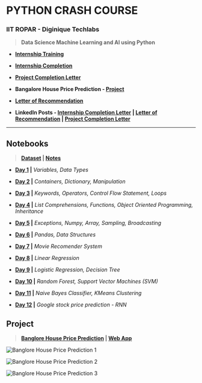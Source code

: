 # PYTHON CRASH COURSE
 
### IIT ROPAR - Diginique Techlabs
 
 >**Data Science Machine Learning and AI using Python**
  
 - **[Internship Training](https://github.com/Amey-Thakur/ACHIEVEMENTS/blob/main/Experience/IIT%20ROPAR%20-%20Diginique%20Techlabs/IIT%20ROPAR%20-%20Diginique%20Techlabs%20-%20Data%20Science%20Machine%20Learning%20and%20AI%20using%20Python%20-%20Training.pdf)**
 
 - **[Internship Completion](https://github.com/Amey-Thakur/ACHIEVEMENTS/blob/main/Experience/IIT%20ROPAR%20-%20Diginique%20Techlabs/IIT%20ROPAR%20-%20Diginique%20Techlabs%20-%20Data%20Science%20Machine%20Learning%20and%20AI%20using%20Python%20-%20Internship%20Completion%20Letter.pdf)** 
 
 - **[Project Completion Letter](https://github.com/Amey-Thakur/ACHIEVEMENTS/blob/main/Experience/IIT%20ROPAR%20-%20Diginique%20Techlabs/IIT%20ROPAR%20-%20Diginique%20Techlabs%20-%20Data%20Science%20Machine%20Learning%20and%20AI%20using%20Python%20-%20Project%20Completion%20Letter.pdf)** 
 
 - **Bangalore House Price Prediction - [Project](https://github.com/Amey-Thakur/BANGALORE-HOUSE-PRICE-PREDICTION)** 
 
 - **[Letter of Recommendation](https://github.com/Amey-Thakur/ACHIEVEMENTS/blob/main/Experience/IIT%20ROPAR%20-%20Diginique%20Techlabs/IIT%20ROPAR%20-%20Diginique%20Techlabs%20-%20Data%20Science%20Machine%20Learning%20and%20AI%20using%20Python%20-%20Letter%20of%20Recommendation.pdf)** 
 
 - **LinkedIn Posts - [Internship Completion Letter](https://www.linkedin.com/posts/amey-thakur_internship-completion-letter-activity-6837748821049655296-bthZ) | [Letter of Recommendation](https://www.linkedin.com/posts/amey-thakur_letter-of-recommendation-activity-6837749171395665920-JSpw) | [Project Completion Letter](https://www.linkedin.com/posts/amey-thakur_project-completion-letter-activity-6837807582900551680-0tUU)**

---

## Notebooks
 >**[Dataset](https://github.com/Amey-Thakur/PYTHON-CRASH-COURSE/tree/main/Dataset) | [Notes](https://github.com/Amey-Thakur/PYTHON-CRASH-COURSE/tree/main/Notes)**

 - **[Day 1](https://github.com/Amey-Thakur/PYTHON-CRASH-COURSE/blob/main/Notebooks/PYTHON_CRASH_COURSE_DAY_1.ipynb) |** _Variables, Data Types_
 
 - **[Day 2](https://github.com/Amey-Thakur/PYTHON-CRASH-COURSE/blob/main/Notebooks/PYTHON_CRASH_COURSE_DAY_2.ipynb) |** _Containers, Dictionary, Manipulation_
 
 - **[Day 3](https://github.com/Amey-Thakur/PYTHON-CRASH-COURSE/blob/main/Notebooks/PYTHON_CRASH_COURSE_DAY_3.ipynb) |** _Keywords, Operators, Control Flow Statement, Loops_ 
 
 - **[Day 4](https://github.com/Amey-Thakur/PYTHON-CRASH-COURSE/blob/main/Notebooks/PYTHON_CRASH_COURSE_DAY_4.ipynb) |** _List Comprehensions, Functions, Object Oriented Programming, Inheritance_
 
 - **[Day 5](https://github.com/Amey-Thakur/PYTHON-CRASH-COURSE/blob/main/Notebooks/PYTHON_CRASH_COURSE_DAY_5.ipynb) |** _Exceptions, Numpy, Array, Sampling, Broadcasting_
 
 - **[Day 6](https://github.com/Amey-Thakur/PYTHON-CRASH-COURSE/blob/main/Notebooks/PYTHON_CRASH_COURSE_DAY_6.ipynb) |** _Pandas, Data Structures_ 
 
 - **[Day 7](https://github.com/Amey-Thakur/PYTHON-CRASH-COURSE/blob/main/Notebooks/PYTHON_CRASH_COURSE_DAY_7.ipynb) |** _Movie Recomender System_
 
 - **[Day 8](https://github.com/Amey-Thakur/PYTHON-CRASH-COURSE/blob/main/Notebooks/PYTHON_CRASH_COURSE_DAY_8.ipynb) |** _Linear Regression_
 
 - **[Day 9](https://github.com/Amey-Thakur/PYTHON-CRASH-COURSE/blob/main/Notebooks/PYTHON_CRASH_COURSE_DAY_9.ipynb) |** _Logistic Regression, Decision Tree_
 
 - **[Day 10](https://github.com/Amey-Thakur/PYTHON-CRASH-COURSE/blob/main/Notebooks/PYTHON_CRASH_COURSE_DAY_10.ipynb) |** _Random Forest, Support Vector Machines (SVM)_
 
 - **[Day 11](https://github.com/Amey-Thakur/PYTHON-CRASH-COURSE/blob/main/Notebooks/PYTHON_CRASH_COURSE_DAY_11.ipynb) |** _Naive Bayes Classifier, KMeans Clustering_
 
 - **[Day 12](https://github.com/Amey-Thakur/PYTHON-CRASH-COURSE/blob/main/Notebooks/PYTHON_CRASH_COURSE_DAY_12.ipynb) |** _Google stock price prediction - RNN_
  
## Project
 
 >**[Banglore House Price Prediction](https://github.com/Amey-Thakur/BANGALORE-HOUSE-PRICE-PREDICTION) | [Web App](https://bangalorehousepriceprediction.herokuapp.com)**

![Banglore House Price Prediction 1](https://user-images.githubusercontent.com/54937357/128646443-47cd8c0d-6dbb-40bf-b9c7-d992bee3a3db.png)

![Banglore House Price Prediction 2](https://user-images.githubusercontent.com/54937357/128646450-0196b72e-631d-44ca-b108-b4ea190a97f6.png)

![Banglore House Price Prediction 3](https://user-images.githubusercontent.com/54937357/128646460-0025fd0c-9dcb-4474-9019-043bbda4353c.png)
